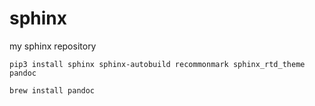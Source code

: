 # sphinx
my sphinx repository

```
pip3 install sphinx sphinx-autobuild recommonmark sphinx_rtd_theme pandoc
```

```
brew install pandoc
```
